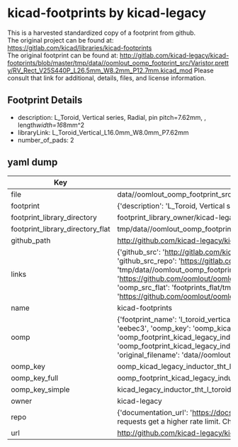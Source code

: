 # kicad-footprints by kicad-legacy  
This is a harvested standardized copy of a footprint from github.  
The original project can be found at:  
https://gitlab.com/kicad/libraries/kicad-footprints  
The original footprint can be found at:
http://gitlab.com/kicad-legacy/kicad-footprints/blob/master/tmp/data//oomlout_oomp_footprint_src/Varistor.pretty/RV_Rect_V25S440P_L26.5mm_W8.2mm_P12.7mm.kicad_mod
Please consult that link for additional, details, files, and license information.  
## Footprint Details
* description: L_Toroid, Vertical series, Radial, pin pitch=7.62mm, , length*width=16*8mm^2  
* libraryLink: L_Toroid_Vertical_L16.0mm_W8.0mm_P7.62mm  
* number_of_pads: 2  
## yaml dump  
| Key | Value |  
| --- | --- |  
| file | data//oomlout_oomp_footprint_src/kicad-footprints/Inductor_THT.pretty/L_Toroid_Vertical_L16.0mm_W8.0mm_P7.62mm.kicad_mod |  
| footprint | {'description': 'L_Toroid, Vertical series, Radial, pin pitch=7.62mm, , length*width=16*8mm^2', 'libraryLink': 'L_Toroid_Vertical_L16.0mm_W8.0mm_P7.62mm', 'number_of_pads': 2} |  
| footprint_library_directory | footprint_library_owner/kicad-legacy_kicad-footprints |  
| footprint_library_directory_flat | tmp/data//oomlout_oomp_footprint_src/footprints_flat/kicad_legacy_inductor_tht_l_toroid_vertical_l16_0mm_w8_0mm_p7_62mm/working |  
| github_path | http://github.com/kicad-legacy/kicad-footprints/blob/master/tmp/data//oomlout_oomp_footprint_src/Inductor_THT.pretty/L_Toroid_Vertical_L16.0mm_W8.0mm_P7.62mm.kicad_mod |  
| links | {'github_src': 'http://gitlab.com/kicad-legacy/kicad-footprints/blob/master/tmp/data//oomlout_oomp_footprint_src/Varistor.pretty/RV_Rect_V25S440P_L26.5mm_W8.2mm_P12.7mm.kicad_mod', 'github_src_repo': 'https://gitlab.com/kicad/libraries/kicad-footprints', 'oomp_bot': 'tmp/data//oomlout_oomp_footprint_src/footprints/kicad_legacy_inductor_tht_l_toroid_vertical_l16_0mm_w8_0mm_p7_62mm/working', 'oomp_bot_github': 'https://github.com/oomlout/oomlout_oomp_footprint_bot/tree/main/tmp/data//oomlout_oomp_footprint_src/footprints/kicad_legacy_inductor_tht_l_toroid_vertical_l16_0mm_w8_0mm_p7_62mm/working', 'oomp_src_flat': 'footprints_flat/tmp/data//oomlout_oomp_footprint_src/footprints_flat/kicad_legacy_inductor_tht_l_toroid_vertical_l16_0mm_w8_0mm_p7_62mm/working', 'oomp_src_flat_github': 'https://github.com/oomlout/oomlout_oomp_footprint_src/tree/main/tmp/data//oomlout_oomp_footprint_src/footprints_flat/kicad_legacy_inductor_tht_l_toroid_vertical_l16_0mm_w8_0mm_p7_62mm/working'} |  
| name | kicad-footprints |  
| oomp | {'footprint_name': 'l_toroid_vertical_l16_0mm_w8_0mm_p7_62mm', 'library_name': 'inductor_tht', 'md5': 'eebec3a190f732c3edd2cbaf63a5eef5', 'md5_10': 'eebec3a190', 'md5_5': 'eebec', 'md5_6': 'eebec3', 'oomp_key': 'oomp_kicad_legacy_inductor_tht_l_toroid_vertical_l16_0mm_w8_0mm_p7_62mm', 'oomp_key_extra': 'oomp_footprint_kicad_legacy_inductor_tht_l_toroid_vertical_l16_0mm_w8_0mm_p7_62mm', 'oomp_key_full': 'oomp_footprint_kicad_legacy_inductor_tht_l_toroid_vertical_l16_0mm_w8_0mm_p7_62mm_eebec3', 'oomp_key_simple': 'kicad_legacy_inductor_tht_l_toroid_vertical_l16_0mm_w8_0mm_p7_62mm', 'original_filename': 'data//oomlout_oomp_footprint_src/kicad-footprints/Inductor_THT.pretty/L_Toroid_Vertical_L16.0mm_W8.0mm_P7.62mm.kicad_mod', 'owner_name': 'kicad_legacy'} |  
| oomp_key | oomp_kicad_legacy_inductor_tht_l_toroid_vertical_l16_0mm_w8_0mm_p7_62mm |  
| oomp_key_full | oomp_footprint_kicad_legacy_inductor_tht_l_toroid_vertical_l16_0mm_w8_0mm_p7_62mm |  
| oomp_key_simple | kicad_legacy_inductor_tht_l_toroid_vertical_l16_0mm_w8_0mm_p7_62mm |  
| owner | kicad-legacy |  
| repo | {'documentation_url': 'https://docs.github.com/rest/overview/resources-in-the-rest-api#rate-limiting', 'message': "API rate limit exceeded for 84.66.142.224. (But here's the good news: Authenticated requests get a higher rate limit. Check out the documentation for more details.)"} |  
| url | http://github.com/kicad-legacy/kicad-footprints |  

